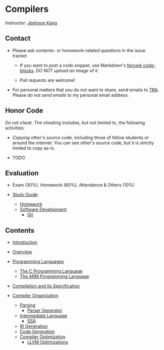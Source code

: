 # Compilers

Instructor: [Jeehoon Kang](http://sf.snu.ac.kr/jeehoon.kang)


## Contact

- Please ask contents- or homework-related questions in the issue
  tracker.

    + If you want to post a code snippet, use Markdown's
      [fenced-code-blocks](https://help.github.com/articles/github-flavored-markdown/#fenced-code-blocks).
      *DO NOT upload an image* of it.

    + Pull requests are welcome!

- For personal matters that you do not want to share, send emails to
  [TBA](https://en.wikipedia.org/wiki/To_be_announced).  Please *do
  not send emails* to my personal email address.


## Honor Code

*Do not cheat*.  The cheating includes, but not limited to, the
following activities:

- *Copying other's source code*, including those of fellow students or
  around the internet.  You can see other's source code, but it is
  strictly limited to copy as-is.

- TODO


## Evaluation

- Exam (30%), Homework (60%), Attendance & Others (10%)

- [Study Guide](study-guide.md)
    + [Homework](homework.md)
    + [Software Development](software-development.md)
        * [Git](git.md)


## Contents

- [Introduction](introduction.md)

- [Overview](overview.md)

- [Programming Languages](programming-languages.md)
    + [The C Programming Language](the-c-programming-languages.md)
    + [The ARM Programming Language](the-arm-programming-languages.md)

- [Compilation and its Specification](compilation-and-its-specification.md)

- [Compiler Organization](compiler-organization.md)
    + [Parsing](parsing.md)
        * [Parser Generator](parser-generator.md)
    + [Intermediate Language](intermediate-language.md)
        * [SSA](ssa.md)
    + [IR Generation](ir-generation.md)
    + [Code Generation](code-generation.md)
    + [Compiler Optimization](compiler-optimization.md)
        * [LLVM Optimizations](llvm-optimizations.md)
